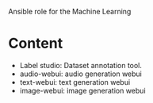 Ansible role for the Machine Learning

Content
=======

* Label studio: Dataset annotation tool.
* audio-webui: audio generation webui
* text-webui: text generation webui
* image-webui: image generation webui
